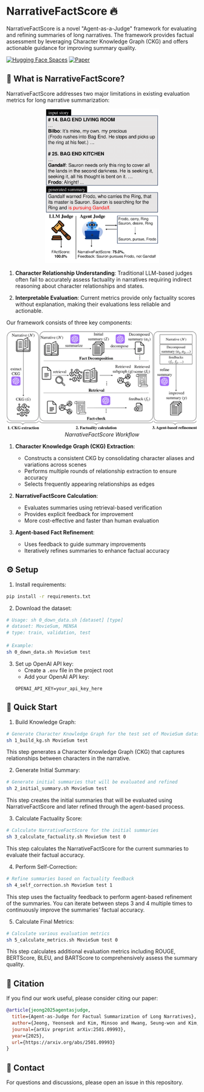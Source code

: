 # NarrativeFactScore 🔥

NarrativeFactScore is a novel "Agent-as-a-Judge" framework for evaluating and refining summaries of long narratives. The framework provides factual assessment by leveraging Character Knowledge Graph (CKG) and offers actionable guidance for improving summary quality.

[![Hugging Face Spaces](https://img.shields.io/badge/%F0%9F%A4%97%20Hugging%20Face-Spaces-blue)](https://huggingface.co/spaces/yeonseokjeong/NarrativeFactScore)
[![Paper](https://img.shields.io/badge/Paper-PDF-red)](https://arxiv.org/abs/2501.09993)


## 🤔 What is NarrativeFactScore?

NarrativeFactScore addresses two major limitations in existing evaluation metrics for long narrative summarization:

<p align="center">
  <img src="assets/motivation.png" width="300px"/>
  <br>
</p>

1. **Character Relationship Understanding**: Traditional LLM-based judges often fail to accurately assess factuality in narratives requiring indirect reasoning about character relationships and states.

2. **Interpretable Evaluation**: Current metrics provide only factuality scores without explanation, making their evaluations less reliable and actionable.

Our framework consists of three key components:

<p align="center">
  <img src="assets/overview.png" width="800px"/>
  <br>
  <em>NarrativeFactScore Workflow</em>
</p>

1. **Character Knowledge Graph (CKG) Extraction**: 
   - Constructs a consistent CKG by consolidating character aliases and variations across scenes
   - Performs multiple rounds of relationship extraction to ensure accuracy
   - Selects frequently appearing relationships as edges

2. **NarrativeFactScore Calculation**:
   - Evaluates summaries using retrieval-based verification
   - Provides explicit feedback for improvement
   - More cost-effective and faster than human evaluation

3. **Agent-based Fact Refinement**:
   - Uses feedback to guide summary improvements
   - Iteratively refines summaries to enhance factual accuracy

## ⚙️ Setup

1. Install requirements:
```bash
pip install -r requirements.txt
```

2. Download the dataset:
```bash
# Usage: sh 0_down_data.sh [dataset] [type]
# dataset: MovieSum, MENSA
# type: train, validation, test

# Example:
sh 0_down_data.sh MovieSum test
```

3. Set up OpenAI API key:
   - Create a `.env` file in the project root
   - Add your OpenAI API key:
   ```
   OPENAI_API_KEY=your_api_key_here
   ```

## 🚀 Quick Start

1. Build Knowledge Graph:
```bash
# Generate Character Knowledge Graph for the test set of MovieSum dataset
sh 1_build_kg.sh MovieSum test
```
This step generates a Character Knowledge Graph (CKG) that captures relationships between characters in the narrative.

2. Generate Initial Summary:
```bash
# Generate initial summaries that will be evaluated and refined
sh 2_initial_summary.sh MovieSum test
```
This step creates the initial summaries that will be evaluated using NarrativeFactScore and later refined through the agent-based process.

3. Calculate Factuality Score:
```bash
# Calculate NarrativeFactScore for the initial summaries
sh 3_calculate_factuality.sh MovieSum test 0
```
This step calculates the NarrativeFactScore for the current summaries to evaluate their factual accuracy.

4. Perform Self-Correction:
```bash
# Refine summaries based on factuality feedback
sh 4_self_correction.sh MovieSum test 1
```
This step uses the factuality feedback to perform agent-based refinement of the summaries. You can iterate between steps 3 and 4 multiple times to continuously improve the summaries' factual accuracy.

5. Calculate Final Metrics:
```bash
# Calculate various evaluation metrics
sh 5_calculate_metrics.sh MovieSum test 0
```
This step calculates additional evaluation metrics including ROUGE, BERTScore, BLEU, and BARTScore to comprehensively assess the summary quality.


## 📝 Citation

If you find our work useful, please consider citing our paper:
```bibtex
@article{jeong2025agentasjudge,
  title={Agent-as-Judge for Factual Summarization of Long Narratives},
  author={Jeong, Yeonseok and Kim, Minsoo and Hwang, Seung-won and Kim, Byung-Hak},
  journal={arXiv preprint arXiv:2501.09993},
  year={2025},
  url={https://arxiv.org/abs/2501.09993}
}
```

## 📧 Contact

For questions and discussions, please open an issue in this repository.
